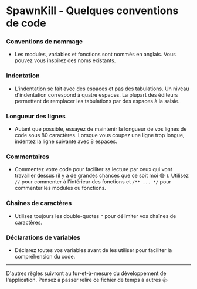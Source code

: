 SpawnKill - Quelques conventions de code
=========

### Conventions de nommage

- Les modules, variables et fonctions sont nommés en anglais. Vous pouvez vous inspirez des noms existants.

### Indentation

- L'indentation se fait avec des espaces et pas des tabulations. Un niveau d'indentation correspond à quatre espaces. La plupart des éditeurs permettent de remplacer les tabulations par des espaces à la saisie.

### Longueur des lignes

- Autant que possible, essayez de maintenir la longueur de vos lignes de code sous 80 caractères. Lorsque vous coupez une ligne trop longue, indentez la ligne suivante avec 8 espaces.

### Commentaires

- Commentez votre code pour faciliter sa lecture par ceux qui vont travailler dessus (il y a de grandes chances que ce soit moi :smile: ). Utilisez `//` pour commenter à l'intérieur des fonctions et `/** ... */` pour commenter les modules ou fonctions.

### Chaînes de caractères

- Utilisez toujours les double-quotes `"` pour délimiter vos chaînes de caractères.

### Déclarations de variables

- Déclarez toutes vos variables avant de les utiliser pour faciliter la compréhension du code.

---

D'autres règles suivront au fur-et-à-mesure du développement de l'application. Pensez à passer relire ce fichier de temps à autres :+1: